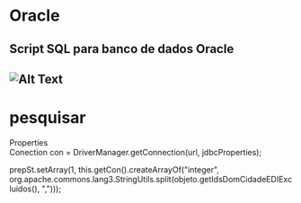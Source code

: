 # Oracle
<h2>Script SQL para banco de dados Oracle<h2>

![Alt Text](https://github.com/Manasses-Java/Oracle/blob/master/imagem/Captura%20de%20tela%20de%202018-07-16%2019-27-54.png)


<p>
<h1>pesquisar</h1>
Properties<br>
Conection con = DriverManager.getConnection(url, jdbcProperties);
</p>


prepSt.setArray(1, this.getCon().createArrayOf("integer", org.apache.commons.lang3.StringUtils.split(objeto.getIdsDomCidadeEDIExcluidos(), ",")));
